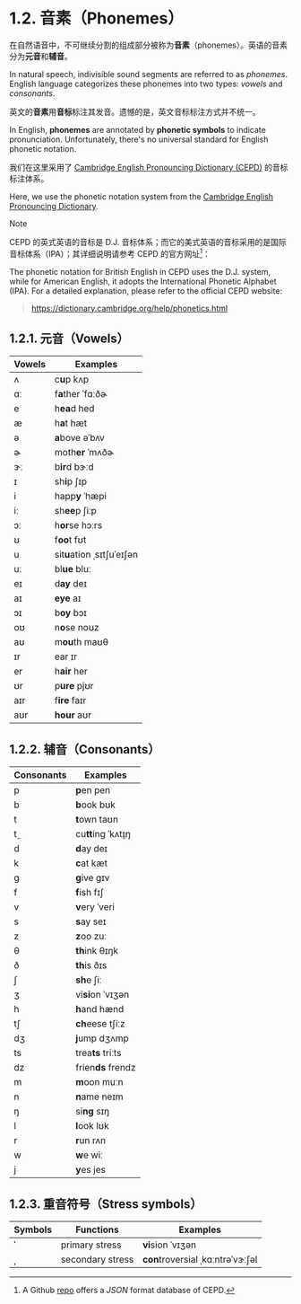 # 1.2. 音素（Phonemes）

在自然语音中，不可继续分割的组成部分被称为**音素**（phonemes）。英语的音素分为**元音**和**辅音**。

In natural speech, indivisible sound segments are referred to as *phonemes*. English language categorizes these phonemes into two types: *vowels* and *consonants*.

英文的**音素**用**音标**标注其发音。遗憾的是，英文音标标注方式并不统一。

In English, **phonemes** are annotated by **phonetic symbols** to indicate pronunciation. Unfortunately, there's no universal standard for English phonetic notation.

我们在这里采用了 [Cambridge English Pronouncing Dictionary (CEPD)](https://dictionary.cambridge.org/pronunciation/) 的音标标注体系。

Here, we use the phonetic notation system from the [Cambridge English Pronouncing Dictionary](https://dictionary.cambridge.org/pronunciation/).

> [!Note]
>
> CEPD 的英式英语的音标是 D.J. 音标体系；而它的美式英语的音标采用的是国际音标体系（IPA）；其详细说明请参考 CEPD 的官方网址[^1]：
>
> The phonetic notation for British English in CEPD uses the D.J. system, while for American English, it adopts the International Phonetic Alphabet (IPA). For a detailed explanation, please refer to the official CEPD website:
>
> > https://dictionary.cambridge.org/help/phonetics.html

## 1.2.1. 元音（Vowels）

| Vowels                                                                                                               | Examples                                                                                                                                                                              |
| -------------------------------------------------------------------------------------------------------------------- | ------------------------------------------------------------------------------------------------------------------------------------------------------------------------------------- |
| <span class="pho">ʌ</span> <span class="speak-word-inline" data-audio-us-male="/audios/us/us_phonetics_sound_cup_2023feb.mp3"></span>       | c**u**p <span class="pho alt">kʌp</span><span class="speak-word-inline" data-audio-us-male="/audios/us/cup-us-male.mp3" data-audio-us-female="/audios/us/cup-us-female.mp3"></span>                            |
| <span class="pho">ɑː</span> <span class="speak-word-inline" data-audio-us-male="/audios/us/us_phonetics_sound_father_2023feb.mp3"></span>   | f**a**ther <span class="pho alt">ˈfɑːðɚ</span><span class="speak-word-inline" data-audio-us-male="/audios/us/father-us-male.mp3" data-audio-us-female="/audios/us/father-us-female.mp3"></span>                |
| <span class="pho">e</span> <span class="speak-word-inline" data-audio-us-male="/audios/us/us_phonetics_sound_head_2023feb.mp3"></span>      | h**ea**d <span class="pho alt">hed</span><span class="speak-word-inline" data-audio-us-male="/audios/us/head-us-male.mp3" data-audio-us-female="/audios/us/head-us-female.mp3"></span>                         |
| <span class="pho">æ</span> <span class="speak-word-inline" data-audio-us-male="/audios/us/us_phonetics_sound_hat_2023feb.mp3"></span>       | h**a**t <span class="pho alt">hæt</span><span class="speak-word-inline" data-audio-us-male="/audios/us/hat-us-male.mp3" data-audio-us-female="/audios/us/hat-us-female.mp3"></span>                            |
| <span class="pho">ə</span> <span class="speak-word-inline" data-audio-us-male="/audios/us/us_phonetics_sound_above_2023feb.mp3"></span>     | **a**bove <span class="pho alt">əˈbʌv</span><span class="speak-word-inline" data-audio-us-male="/audios/us/above-us-male.mp3" data-audio-us-female="/audios/us/above-us-female.mp3"></span>                    |
| <span class="pho">ɚ</span> <span class="speak-word-inline" data-audio-us-male="/audios/us/us_phonetics_sound_mother_2023feb.mp3"></span>    | moth**er** <span class="pho alt">ˈmʌðɚ</span><span class="speak-word-inline" data-audio-us-male="/audios/us/mother-us-male.mp3" data-audio-us-female="/audios/us/mother-us-female.mp3"></span>                 |
| <span class="pho">ɝː</span> <span class="speak-word-inline" data-audio-us-male="/audios/us/us_phonetics_sound_bird_2023feb.mp3"></span>     | b**ir**d <span class="pho alt">bɝːd</span><span class="speak-word-inline" data-audio-us-male="/audios/us/bird-us-male.mp3" data-audio-us-female="/audios/us/bird-us-female.mp3"></span>                        |
| <span class="pho">ɪ</span> <span class="speak-word-inline" data-audio-us-male="/audios/us/us_phonetics_sound_sheep_2023feb.mp3"></span>     | sh**i**p <span class="pho alt">ʃɪp</span><span class="speak-word-inline" data-audio-us-male="/audios/us/ship-us-male.mp3" data-audio-us-female="/audios/us/ship-us-female.mp3"></span>                         |
| <span class="pho">i</span> <span class="speak-word-inline" data-audio-us-male="/audios/us/us_phonetics_sound_happy_2023feb.mp3"></span>     | happ**y** <span class="pho alt">ˈhæpi</span><span class="speak-word-inline" data-audio-us-male="/audios/us/happy-us-male.mp3" data-audio-us-female="/audios/us/happy-us-female.mp3"></span>                    |
| <span class="pho">iː</span> <span class="speak-word-inline" data-audio-us-male="/audios/us/us_phonetics_sound_sheep_2023feb.mp3"></span>    | sh**ee**p <span class="pho alt">ʃiːp</span><span class="speak-word-inline" data-audio-us-male="/audios/us/sheep-us-male.mp3" data-audio-us-female="/audios/us/sheep-us-female.mp3"></span>                     |
| <span class="pho">ɔː</span> <span class="speak-word-inline" data-audio-us-male="/audios/us/us_phonetics_sound_horse_2023feb.mp3"></span>    | h**or**se <span class="pho alt">hɔːrs</span><span class="speak-word-inline" data-audio-us-male="/audios/us/horse-us-male.mp3" data-audio-us-female="/audios/us/horse-us-female.mp3"></span>                    |
| <span class="pho">ʊ</span> <span class="speak-word-inline" data-audio-us-male="/audios/us/us_phonetics_sound_foot_2023feb.mp3"></span>      | f**oo**t <span class="pho alt">fʊt</span><span class="speak-word-inline" data-audio-us-male="/audios/us/foot-us-male.mp3" data-audio-us-female="/audios/us/foot-us-female.mp3"></span>                         |
| <span class="pho">u</span> <span class="speak-word-inline" data-audio-us-male="/audios/us/us_phonetics_sound_situation_2023feb.mp3"></span> | sit**u**ation <span class="pho alt">ˌsɪtʃuˈeɪʃən</span><span class="speak-word-inline" data-audio-us-male="/audios/us/situation-us-male.mp3" data-audio-us-female="/audios/us/situation-us-female.mp3"></span> |
| <span class="pho">uː</span> <span class="speak-word-inline" data-audio-us-male="/audios/us/us_phonetics_sound_blue_2023feb.mp3"></span>     | bl**ue** <span class="pho alt">bluː</span><span class="speak-word-inline" data-audio-us-male="/audios/us/blue-us-male.mp3" data-audio-us-female="/audios/us/blue-us-female.mp3"></span>                        |
| <span class="pho">eɪ</span> <span class="speak-word-inline" data-audio-us-male="/audios/us/us_phonetics_sound_day_2023feb_002.mp3"></span>  | d**ay** <span class="pho alt">deɪ</span><span class="speak-word-inline" data-audio-us-male="/audios/us/day-us-male.mp3" data-audio-us-female="/audios/us/day-us-female.mp3"></span>                            |
| <span class="pho">aɪ</span> <span class="speak-word-inline" data-audio-us-male="/audios/us/us_phonetics_sound_eye_2023feb.mp3"></span>      | **eye** <span class="pho alt">aɪ</span><span class="speak-word-inline" data-audio-us-male="/audios/us/eye-us-male.mp3" data-audio-us-female="/audios/us/eye-us-female.mp3"></span>                             |
| <span class="pho">ɔɪ</span> <span class="speak-word-inline" data-audio-us-male="/audios/us/us_phonetics_sound_boy_2023feb.mp3"></span>      | b**oy** <span class="pho alt">bɔɪ</span><span class="speak-word-inline" data-audio-us-male="/audios/us/boy-us-male.mp3" data-audio-us-female="/audios/us/boy-us-female.mp3"></span>                            |
| <span class="pho">oʊ</span> <span class="speak-word-inline" data-audio-us-male="/audios/us/us_phonetics_sound_nose_2023feb.mp3"></span>     | n**o**se <span class="pho alt">noʊz</span><span class="speak-word-inline" data-audio-us-male="/audios/us/nose-us-male.mp3" data-audio-us-female="/audios/us/nose-us-female.mp3"></span>                        |
| <span class="pho">aʊ</span> <span class="speak-word-inline" data-audio-us-male="/audios/us/us_phonetics_sound_mouth_2023feb.mp3"></span>    | m**ou**th <span class="pho alt">maʊθ</span><span class="speak-word-inline" data-audio-us-male="/audios/us/mouth-us-male.mp3" data-audio-us-female="/audios/us/mouth-us-female.mp3"></span>                     |
| <span class="pho">ɪr</span> <span class="speak-word-inline" data-audio-us-male="/audios/us/us_phonetics_sound_ear_2023feb.mp3"></span>      | ear <span class="pho alt">ɪr</span><span class="speak-word-inline" data-audio-us-male="/audios/us/ear-us-male.mp3" data-audio-us-female="/audios/us/ear-us-female.mp3"></span>                                 |
| <span class="pho">er</span> <span class="speak-word-inline" data-audio-us-male="/audios/us/us_phonetics_sound_hair_2023feb.mp3"></span>     | h**air** <span class="pho alt">her</span><span class="speak-word-inline" data-audio-us-male="/audios/us/hair-us-male.mp3" data-audio-us-female="/audios/us/hair-us-female.mp3"></span>                         |
| <span class="pho">ʊr</span> <span class="speak-word-inline" data-audio-us-male="/audios/us/us_phonetics_sound_pure_2023feb.mp3"></span>     | p**ure** <span class="pho alt">pjʊr</span><span class="speak-word-inline" data-audio-us-male="/audios/us/pure-us-male.mp3" data-audio-us-female="/audios/us/pure-us-female.mp3"></span>                        |
| <span class="pho">aɪr</span> <span class="speak-word-inline" data-audio-us-male="/audios/us/us_phonetics_sound_fire_2023feb.mp3"></span>    | f**ire** <span class="pho alt">faɪr</span><span class="speak-word-inline" data-audio-us-male="/audios/us/fire-us-male.mp3" data-audio-us-female="/audios/us/fire-us-female.mp3"></span>                        |
| <span class="pho">aʊr</span> <span class="speak-word-inline" data-audio-us-male="/audios/us/us_phonetics_sound_hour_2023feb.mp3"></span>    | **hour** <span class="pho alt">aʊr</span><span class="speak-word-inline" data-audio-us-male="/audios/us/hour-us-male.mp3" data-audio-us-female="/audios/us/hour-us-female.mp3"></span>                         |

## 1.2.2. 辅音（Consonants）

| Consonants                                                                                                          | Examples                                                                                                                                                                  |
| ------------------------------------------------------------------------------------------------------------------- | ------------------------------------------------------------------------------------------------------------------------------------------------------------------------- |
| <span class="pho">p</span> <span class="speak-word-inline" data-audio-us-male="/audios/us/us_phonetics_sound_pen_2023feb.mp3"></span>      | **p**en <span class="pho alt">pen</span><span class="speak-word-inline" data-audio-us-male="/audios/us/pen-us-male.mp3" data-audio-us-female="/audios/us/pen-us-female.mp3"></span>                |
| <span class="pho">b</span> <span class="speak-word-inline" data-audio-us-male="/audios/us/us_phonetics_sound_book_2023feb.mp3"></span>     | **b**ook <span class="pho alt">bʊk</span><span class="speak-word-inline" data-audio-us-male="/audios/us/book-us-male.mp3" data-audio-us-female="/audios/us/book-us-female.mp3"></span>             |
| <span class="pho">t</span> <span class="speak-word-inline" data-audio-us-male="/audios/us/us_phonetics_sound_town_2023feb.mp3"></span>     | **t**own <span class="pho alt">taʊn</span><span class="speak-word-inline" data-audio-us-male="/audios/us/town-us-male.mp3" data-audio-us-female="/audios/us/town-us-female.mp3"></span>            |
| <span class="pho">t̬</span> <span class="speak-word-inline" data-audio-us-male="/audios/us/us_phonetics_sound_cutting_2023feb.mp3"></span>  | cu**tt**ing <span class="pho alt">ˈkʌt̬ɪŋ</span><span class="speak-word-inline" data-audio-us-male="/audios/us/cutting-us-male.mp3" data-audio-us-female="/audios/us/cutting-us-female.mp3"></span> |
| <span class="pho">d</span> <span class="speak-word-inline" data-audio-us-male="/audios/us/us_phonetics_sound_day_2023feb_001.mp3"></span>  | **d**ay <span class="pho alt">deɪ</span><span class="speak-word-inline" data-audio-us-male="/audios/us/day-us-male.mp3" data-audio-us-female="/audios/us/day-us-female.mp3"></span>                |
| <span class="pho">k</span> <span class="speak-word-inline" data-audio-us-male="/audios/us/us_phonetics_sound_cat_2023feb.mp3"></span>      | **c**at <span class="pho alt">kæt</span><span class="speak-word-inline" data-audio-us-male="/audios/us/cat-us-male.mp3" data-audio-us-female="/audios/us/cat-us-female.mp3"></span>                |
| <span class="pho">g</span> <span class="speak-word-inline" data-audio-us-male="/audios/us/us_phonetics_sound_give_2023feb.mp3"></span>     | **g**ive <span class="pho alt">ɡɪv</span><span class="speak-word-inline" data-audio-us-male="/audios/us/give-us-male.mp3" data-audio-us-female="/audios/us/give-us-female.mp3"></span>             |
| <span class="pho">f</span> <span class="speak-word-inline" data-audio-us-male="/audios/us/us_phonetics_sound_fish_2023feb.mp3"></span>     | **f**ish <span class="pho alt">fɪʃ</span><span class="speak-word-inline" data-audio-us-male="/audios/us/fish-us-male.mp3" data-audio-us-female="/audios/us/fish-us-female.mp3"></span>             |
| <span class="pho">v</span> <span class="speak-word-inline" data-audio-us-male="/audios/us/us_phonetics_sound_very_2023feb.mp3"></span>     | **v**ery <span class="pho alt">ˈveri</span><span class="speak-word-inline" data-audio-us-male="/audios/us/very-us-male.mp3" data-audio-us-female="/audios/us/very-us-female.mp3"></span>           |
| <span class="pho">s</span> <span class="speak-word-inline" data-audio-us-male="/audios/us/us_phonetics_sound_say_2023feb.mp3"></span>      | **s**ay <span class="pho alt">seɪ</span><span class="speak-word-inline" data-audio-us-male="/audios/us/say-us-male.mp3" data-audio-us-female="/audios/us/say-us-female.mp3"></span>                |
| <span class="pho">z</span> <span class="speak-word-inline" data-audio-us-male="/audios/us/us_phonetics_sound_zoo_2023feb.mp3"></span>      | **z**oo <span class="pho alt">zuː</span><span class="speak-word-inline" data-audio-us-male="/audios/us/zoo-us-male.mp3" data-audio-us-female="/audios/us/zoo-us-female.mp3"></span>                |
| <span class="pho">θ</span> <span class="speak-word-inline" data-audio-us-male="/audios/us/us_phonetics_sound_think_2023feb.mp3"></span>    | **th**ink <span class="pho alt">θɪŋk</span><span class="speak-word-inline" data-audio-us-male="/audios/us/think-us-male.mp3" data-audio-us-female="/audios/us/think-us-female.mp3"></span>         |
| <span class="pho">ð</span> <span class="speak-word-inline" data-audio-us-male="/audios/us/us_phonetics_sound_this_2023feb.mp3"></span>     | **th**is <span class="pho alt">ðɪs</span><span class="speak-word-inline" data-audio-us-male="/audios/us/this-us-male.mp3" data-audio-us-female="/audios/us/this-us-female.mp3"></span>             |
| <span class="pho">ʃ</span> <span class="speak-word-inline" data-audio-us-male="/audios/us/us_phonetics_sound_she_2023feb.mp3"></span>      | **sh**e <span class="pho alt">ʃiː</span><span class="speak-word-inline" data-audio-us-male="/audios/us/she-us-male.mp3" data-audio-us-female="/audios/us/she-us-female.mp3"></span>                |
| <span class="pho">ʒ</span> <span class="speak-word-inline" data-audio-us-male="/audios/us/us_phonetics_sound_vision_2023feb.mp3"></span>   | vi**si**on <span class="pho alt">ˈvɪʒən</span><span class="speak-word-inline" data-audio-us-male="/audios/us/vision-us-male.mp3" data-audio-us-female="/audios/us/vision-us-female.mp3"></span>    |
| <span class="pho">h</span> <span class="speak-word-inline" data-audio-us-male="/audios/us/us_phonetics_sound_hand_2023feb.mp3"></span>     | **h**and <span class="pho alt">hænd</span><span class="speak-word-inline" data-audio-us-male="/audios/us/hand-us-male.mp3" data-audio-us-female="/audios/us/hand-us-female.mp3"></span>            |
| <span class="pho">tʃ</span> <span class="speak-word-inline" data-audio-us-male="/audios/us/us_phonetics_sound_cheese_2023feb.mp3"></span>  | **ch**eese <span class="pho alt">tʃiːz</span><span class="speak-word-inline" data-audio-us-male="/audios/us/cheese-us-male.mp3" data-audio-us-female="/audios/us/cheese-us-female.mp3"></span>     |
| <span class="pho">dʒ</span> <span class="speak-word-inline" data-audio-us-male="/audios/us/us_phonetics_sound_jump_2023feb.mp3"></span>    | **j**ump <span class="pho alt">dʒʌmp</span><span class="speak-word-inline" data-audio-us-male="/audios/us/jump-us-male.mp3" data-audio-us-female="/audios/us/jump-us-female.mp3"></span>           |
| <span class="pho">ts</span> <span class="speak-word-inline" data-audio-us-male="/audios/us/us_phonetics_sound_treats_2023feb.mp3"></span>  | trea**ts** <span class="pho alt">triːts</span><span class="speak-word-inline" data-audio-us-male="/audios/us/treats-us-male.mp3" data-audio-us-female="/audios/us/treats-us-female.mp3"></span>    |
| <span class="pho">dz</span> <span class="speak-word-inline" data-audio-us-male="/audios/us/us_phonetics_sound_friends_2023feb.mp3"></span> | frien**ds** <span class="pho alt">frendz</span><span class="speak-word-inline" data-audio-us-male="/audios/us/friends-us-male.mp3" data-audio-us-female="/audios/us/friends-us-female.mp3"></span> |
| <span class="pho">m</span> <span class="speak-word-inline" data-audio-us-male="/audios/us/us_phonetics_sound_moon_2023feb.mp3"></span>     | **m**oon <span class="pho alt">muːn</span><span class="speak-word-inline" data-audio-us-male="/audios/us/moon-us-male.mp3" data-audio-us-female="/audios/us/moon-us-female.mp3"></span>            |
| <span class="pho">n</span> <span class="speak-word-inline" data-audio-us-male="/audios/us/us_phonetics_sound_name_2023feb.mp3"></span>     | **n**ame <span class="pho alt">neɪm</span><span class="speak-word-inline" data-audio-us-male="/audios/us/name-us-male.mp3" data-audio-us-female="/audios/us/name-us-female.mp3"></span>            |
| <span class="pho">ŋ</span> <span class="speak-word-inline" data-audio-us-male="/audios/us/us_phonetics_sound_sing_2023feb.mp3"></span>     | si**ng** <span class="pho alt">sɪŋ</span><span class="speak-word-inline" data-audio-us-male="/audios/us/sing-us-male.mp3" data-audio-us-female="/audios/us/sing-us-female.mp3"></span>             |
| <span class="pho">l</span> <span class="speak-word-inline" data-audio-us-male="/audios/us/us_phonetics_sound_look_2023feb.mp3"></span>     | **l**ook <span class="pho alt">lʊk</span><span class="speak-word-inline" data-audio-us-male="/audios/us/look-us-male.mp3" data-audio-us-female="/audios/us/look-us-female.mp3"></span>             |
| <span class="pho">r</span> <span class="speak-word-inline" data-audio-us-male="/audios/us/us_phonetics_sound_run_2023feb.mp3"></span>      | **r**un <span class="pho alt">rʌn</span><span class="speak-word-inline" data-audio-us-male="/audios/us/run-us-male.mp3" data-audio-us-female="/audios/us/run-us-female.mp3"></span>                |
| <span class="pho">w</span> <span class="speak-word-inline" data-audio-us-male="/audios/us/us_phonetics_sound_we_2023feb.mp3"></span>       | **w**e <span class="pho alt">wiː</span><span class="speak-word-inline" data-audio-us-male="/audios/us/we-us-male.mp3" data-audio-us-female="/audios/us/we-us-female.mp3"></span>                   |
| <span class="pho">j</span> <span class="speak-word-inline" data-audio-us-male="/audios/us/us_phonetics_sound_yes_2023feb.mp3"></span>      | **y**es <span class="pho alt">jes</span><span class="speak-word-inline" data-audio-us-male="/audios/us/yes-us-male.mp3" data-audio-us-female="/audios/us/yes-us-female.mp3"></span>                |

## 1.2.3. 重音符号（Stress symbols）

| Symbols | Functions        | Examples                                                                                                                                                                                             |
| ------- | ---------------- | ---------------------------------------------------------------------------------------------------------------------------------------------------------------------------------------------------- |
| **ˈ**   | primary stress   | **vi**sion <span class="pho alt">ˈvɪʒən</span><span class="speak-word-inline" data-audio-us-male="/audios/us/vision-us-male.mp3" data-audio-us-female="/audios/us/vision-us-female.mp3"></span>                               |
| **ˌ**   | secondary stress | **con**troversial <span class="pho alt">ˌkɑːntrəˈvɝːʃəl</span><span class="speak-word-inline" data-audio-us-male="/audios/us/controversial-us-male.mp3" data-audio-us-female="/audios/us/controversial-us-female.mp3"></span> |

[^1]: A Github [repo](https://github.com/zelic91/camdict) offers a *JSON* format database of CEPD.